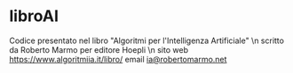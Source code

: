 # libroAI
Codice presentato nel libro "Algoritmi per l'Intelligenza Artificiale" \n
scritto da Roberto Marmo per editore Hoepli \n
sito web https://www.algoritmiia.it/libro/   email ia@robertomarmo.net

